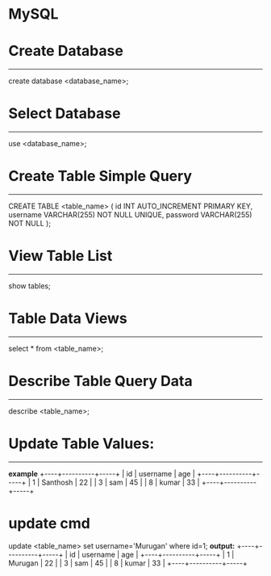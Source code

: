 # MySQL
# Create Database
  ----------------
  create database <database_name>;

# Select Database
  ----------------
  use <database_name>;

# Create Table Simple Query
  -------------------------
  CREATE TABLE <table_name> (
    id INT AUTO_INCREMENT PRIMARY KEY,
    username VARCHAR(255) NOT NULL UNIQUE,
    password VARCHAR(255) NOT NULL
);

# View Table List
  ---------------
  show tables;
  
# Table Data Views
  -----------------
  select * from <table_name>;

# Describe Table Query Data
  -------------
  describe <table_name>;

# Update Table Values:
  --------------------
  **example**
+----+----------+-----+
| id | username | age |
+----+----------+-----+
|  1 | Santhosh |  22 |
|  3 | sam      |  45 |
|  8 | kumar    |  33 |
+----+----------+-----+
# update cmd
update <table_name> set username='Murugan' where id=1;
**output:**
+----+----------+-----+
| id | username | age |
+----+----------+-----+
|  1 | Murugan  |  22 |
|  3 | sam      |  45 |
|  8 | kumar    |  33 |
+----+----------+-----+




